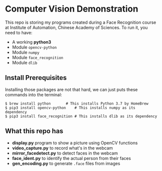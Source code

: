 Computer Vision Demonstration
=============================

This repo is storing my programs created during a Face Recognition course at
Institute of Automation, Chinese Academy of Sciences. To run it, you need to
have:

* A working **python3**
* Module `opencv-python`
* Module `numpy`
* Module `face_recognition`
* Module `dlib`

## Install Prerequisites

Installing those packages are not that hard, we can just puts these commands
into the terminal:
```shell
$ brew install python		# This installs Python 3.7 by HomeBrew
$ pip3 install opencv-python	# This installs numpy as its dependency
$ pip3 install face_recognition	# This installs dlib as its dependency
```

## What this repo has

* **display.py** program to show a picture using OpenCV functions
* **video\_capture.py** to record what's in the webcam
* **mirror\_facedetect.py** to detect faces in the webcam
* **face\_ident.py** to identify the actual person from their faces
* **gen\_encoding.py** to generate `.face` files from images
